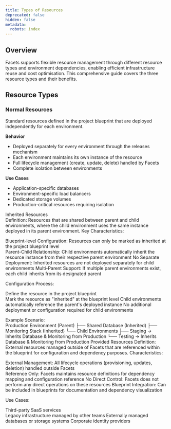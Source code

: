 ```yaml
---
title: Types of Resources
deprecated: false
hidden: false
metadata:
  robots: index
---
```

## Overview

Facets supports flexible resource management through different resource types and environment dependencies, enabling efficient infrastructure reuse and cost optimisation. This comprehensive guide covers the three resource types and their benefits.

## Resource Types

### Normal Resources

Standard resources defined in the project blueprint that are deployed independently for each environment.

**Behavior**

* Deployed separately for every environment through the releases mechanism
* Each environment maintains its own instance of the resource
* Full lifecycle management (create, update, delete) handled by Facets
* Complete isolation between environments

**Use Cases**

* Application-specific databases
* Environment-specific load balancers
* Dedicated storage volumes
* Production-critical resources requiring isolation

Inherited Resources\
Definition: Resources that are shared between parent and child environments, where the child environment uses the same instance deployed in its parent environment.
Key Characteristics:

Blueprint-level Configuration: Resources can only be marked as inherited at the project blueprint level\
Parent-Child Relationship: Child environments automatically inherit the resource instance from their respective parent environment
No Separate Deployment: Inherited resources are not deployed separately for child environments
Multi-Parent Support: If multiple parent environments exist, each child inherits from its designated parent

Configuration Process:

Define the resource in the project blueprint\
Mark the resource as "inherited" at the blueprint level
Child environments automatically reference the parent's deployed instance
No additional deployment or configuration required for child environments

Example Scenario:\
Production Environment (Parent)
├── Shared Database (Inherited)
├── Monitoring Stack (Inherited)
└── Child Environments
├── Staging → Inherits Database & Monitoring from Production
└── Testing → Inherits Database & Monitoring from Production
Provided Resources
Definition: External resources managed outside of Facets that are referenced within the blueprint for configuration and dependency purposes.
Characteristics:

External Management: All lifecycle operations (provisioning, updates, deletion) handled outside Facets\
Reference Only: Facets maintains resource definitions for dependency mapping and configuration reference
No Direct Control: Facets does not perform any direct operations on these resources
Blueprint Integration: Can be included in blueprints for documentation and dependency visualization

Use Cases:

Third-party SaaS services\
Legacy infrastructure managed by other teams
Externally managed databases or storage systems
Corporate identity providers